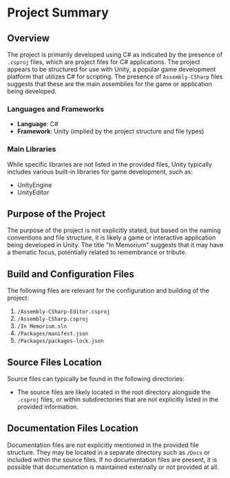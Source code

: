# Project Summary

## Overview
The project is primarily developed using C# as indicated by the presence of `.csproj` files, which are project files for C# applications. The project appears to be structured for use with Unity, a popular game development platform that utilizes C# for scripting. The presence of `Assembly-CSharp` files suggests that these are the main assemblies for the game or application being developed.

### Languages and Frameworks
- **Language**: C#
- **Framework**: Unity (implied by the project structure and file types)

### Main Libraries
While specific libraries are not listed in the provided files, Unity typically includes various built-in libraries for game development, such as:
- UnityEngine
- UnityEditor

## Purpose of the Project
The purpose of the project is not explicitly stated, but based on the naming conventions and file structure, it is likely a game or interactive application being developed in Unity. The title "In Memorium" suggests that it may have a thematic focus, potentially related to remembrance or tribute.

## Build and Configuration Files
The following files are relevant for the configuration and building of the project:

1. `/Assembly-CSharp-Editor.csproj`
2. `/Assembly-CSharp.csproj`
3. `/In Memorium.sln`
4. `/Packages/manifest.json`
5. `/Packages/packages-lock.json`

## Source Files Location
Source files can typically be found in the following directories:
- The source files are likely located in the root directory alongside the `.csproj` files, or within subdirectories that are not explicitly listed in the provided information.

## Documentation Files Location
Documentation files are not explicitly mentioned in the provided file structure. They may be located in a separate directory such as `/Docs` or included within the source files. If no documentation files are present, it is possible that documentation is maintained externally or not provided at all.
